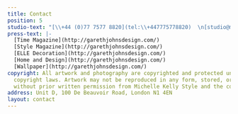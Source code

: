 ```yaml
---
title: Contact
position: 5
studio-text: "[\\+44 (0)77 7577 8820](tel:\\+447775778820)  \n[studio@michellekellystyle.com](mailto:studio@michellekellystyle.com)"
press-text: |-
  [Time Magazine](http://garethjohnsdesign.com/)
  [Style Magazine](http://garethjohnsdesign.com/)
  [ELLE Decoration](http://garethjohnsdesign.com/)
  [Home and Design](http://garethjohnsdesign.com/)
  [Wallpaper](http://garethjohnsdesign.com/)
copyright: All artwork and photography are copyrighted and protected under international
  copyright laws. Artwork may not be reproduced in any form, stored, or manipulated
  without prior written permission from Michelle Kelly Style and the copyright holders.
address: Unit D, 100 De Beauvoir Road, London N1 4EN
layout: contact
---
```


